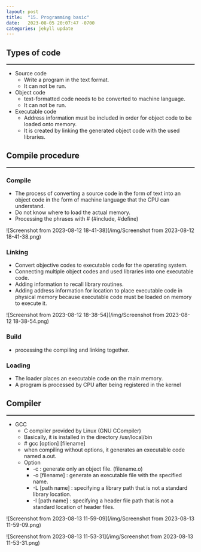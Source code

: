 ```yaml
---
layout: post
title:  "15. Programming basic"
date:   2023-08-05 20:07:47 -0700
categories: jekyll update
---
```


## Types of code 
<hr style="border:1px solid gray">

- Source code
	- Write a program in the text format.
	- It can not be run.
- Object code
	- text-formatted code needs to be converted to machine language.
	- It can not be run.
- Executable code
	- Address information must be included in order for object code to be loaded onto memory.
	- It is created by linking the generated object code with the used libraries.

## Compile procedure
<hr style="border:1px solid gray">

### Compile
- The process of converting a source code in the form of text into an object code in the form of machine language that the CPU can understand.
- Do not know where to load the actual memory.
- Processing the phrases with # (#include, #define)


![Screenshot from 2023-08-12 18-41-38](/img/Screenshot from 2023-08-12 18-41-38.png)

### Linking
- Convert objective codes to executable code for the operating system.
- Connecting multiple object codes and used libraries into one executable code.
- Adding information to recall library routines.
- Adding address information for location to place executable code in physical memory because executable code must be loaded on memory to execute it.

![Screenshot from 2023-08-12 18-38-54](/img/Screenshot from 2023-08-12 18-38-54.png)

### Build
- processing the compiling and linking together.

### Loading
- The loader places an executable code on the main memory.
- A program is processed by CPU after being registered in the kernel

## Compiler
<hr style="border:1px solid gray">

- GCC
	- C compiler provided by Linux (GNU CCompiler)
	- Basically, it is installed in the directory /usr/local/bin
	- \# gcc [option] [filename]
	- when compiling without options, it generates an executable code named a.out.
	- Option
		- -c : generate only an object file. (filename.o)
		- -o [filename] : generate an executable file with the specified name.
		- -L [path name] : specifying a library path that is not a standard library location.
		- -I [path name] : specifying a header file path that is not a standard location of header files.

![Screenshot from 2023-08-13 11-59-09](/img/Screenshot from 2023-08-13 11-59-09.png)

![Screenshot from 2023-08-13 11-53-31](/img/Screenshot from 2023-08-13 11-53-31.png)

